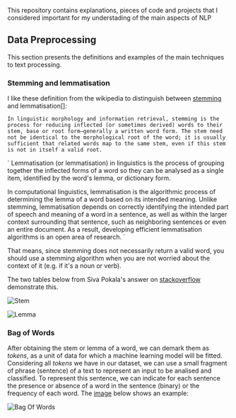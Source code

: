 This repository contains explanations, pieces of code and projects that I considered important for my understading of the main aspects of NLP

## Data Preprocessing

This section presents the definitions and examples of the main techniques to text processing.

### Stemming and lemmatisation

I like these definition from the wikipedia to distinguish between [stemming](https://en.wikipedia.org/wiki/Lemmatisation) and lemmatisation[]:

`
In linguistic morphology and information retrieval, stemming is the process for reducing inflected (or sometimes derived) words to their stem, base or root form—generally a written word form. The stem need not be identical to the morphological root of the word; it is usually sufficient that related words map to the same stem, even if this stem is not in itself a valid root.
`

`
Lemmatisation (or lemmatisation) in linguistics is the process of grouping together the inflected forms of a word so they can be analysed as a single item, identified by the word's lemma, or dictionary form.

In computational linguistics, lemmatisation is the algorithmic process of determining the lemma of a word based on its intended meaning. Unlike stemming, lemmatisation depends on correctly identifying the intended part of speech and meaning of a word in a sentence, as well as within the larger context surrounding that sentence, such as neighboring sentences or even an entire document. As a result, developing efficient lemmatisation algorithms is an open area of research.
`

That means, since stemming does not necessarily return a valid word, you should use a stemming algorithm when you are not worried about the context of it (e.g. if it's a noun or verb).

The two tables below from Siva Pokala's answer on [stackoverflow](https://stackoverflow.com/questions/1787110/what-is-the-difference-between-lemmatization-vs-stemming) demonstrate this.

![Stem](https://i.stack.imgur.com/q2zMp.png)

![Lemma](https://i.stack.imgur.com/0ESAC.png)

### Bag of Words

After obtaining the stem or lemma of a word, we can demark them as _tokens_, as a unit of data for which a machine learning model will be fitted. Considering all _tokens_ we have in our dataset, we can use a small fragment of phrase (sentence) of a text to represent an input to be analised and classified. To represent this sentence, we can indicate for each sentence the presence or absence of a word in the sentence (binary) or the frequency of each word. The [image](https://www.ronaldjamesgroup.com/blog/grab-your-wine-its-time-to-demystify-ml-and-nlp) below shows an example:

![Bag Of Words](https://res.cloudinary.com/practicaldev/image/fetch/s--qveZ_g7d--/c_limit%2Cf_auto%2Cfl_progressive%2Cq_auto%2Cw_880/https://raw.githubusercontent.com/cassieview/intro-nlp-wine-reviews/master/imgs/vectorchart.PNG)